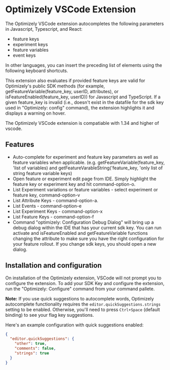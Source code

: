 # Optimizely VSCode Extension

The Optimizely VSCode extension autocompletes the following parameters in Javascript, Typescript, and React:
- feature keys
- experiment keys
- feature variables
- event keys

In other languages, you can insert the preceding list of elements using the following keyboard shortcuts.

This extension also evaluates if provided feature keys are valid for Optimizely's public SDK methods (for example, getFeatureVariable(feature_key, userID, attributes), or isFeatureEnabled(feature_key, userID)) for Javascript and TypeScript. If a given feature_key is invalid (i.e., doesn't exist in the datafile for the sdk key used in "Optimizely: config" command), the extension highlights it and displays a warning on hover.

The Optimizely VSCode extension is compatiable with 1.34 and higher of vscode.

## Features

- Auto-complete for experiment and feature key parameters as well as feature variables when applicable. (e.g. getFeatureVariable(feature_key, 'list of variables) and getFeatureVarableString('feature_key, 'only list of string feature variable keys)
- Open feature or experiment edit page from IDE.  Simply highlight the feature key or experiment key and hit command-option-o.
- List Experiment variations or feature variables - select experiment or feature key, command-option-v
- List Attribute Keys - command-option-a.
- List Events - command-option-e
- List Experiment Keys - command-option-x
- List Feature Keys - command-option-f
- Command "optimizely: Configuration Debug Dialog" will bring up a debug dialog within the IDE that has your current sdk key.  You can run activate and isFeatureEnabled and getFeatureVariable functions changing the attribute to make sure you have the right configuration for your feature rollout.  If you change sdk keys, you should open a new dialog.

## Installation and configuration

On installation of the Optimizely extension, VSCode will not prompt you to configure the extension. To add your SDK Key and configure the extension, run the "Optimizely: Configure" command from your command pallete.

**Note:** If you use quick suggestions to autocomplete words, Optimizely autocomplete functionality requires the `editor.quickSuggestions.strings` setting to be enabled. Otherwise, you'll need to press `Ctrl+Space` (default binding) to see your flag key suggestions.

Here's an example configuration with quick suggestions enabled:

```json
{
  "editor.quickSuggestions": {
    "other": true,
    "comments": false,
    "strings": true
  }
}
```
